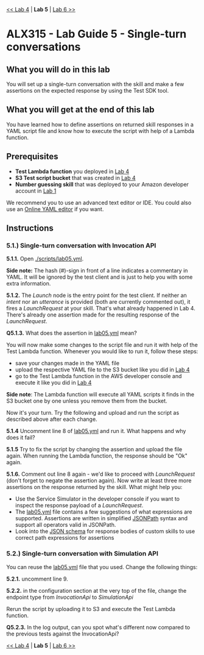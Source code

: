 [<< Lab 4](lab04.md) | **Lab 5** | [Lab 6 >>](lab06.md)

# ALX315 - Lab Guide 5 - Single-turn conversations

## **What you will do in this lab**
You will set up a single-turn conversation with the skill and make a few assertions on the expected response by using the Test SDK tool.

## **What you will get at the end of this lab**
You have learned how to define assertions on returned skill responses in a YAML script file and know how to execute the script with help of a Lambda function.

## **Prerequisites**

- **Test Lambda function** you deployed in [Lab 4](lab04.md)
- **S3 Test script bucket** that was created in [Lab 4](lab04.md)
- **Number guessing skill** that was deployed to your Amazon developer account in [Lab 1](lab01.md)

We recommend you to use an advanced text editor or IDE. You could also use an [Online YAML editor](https://codebeautify.org/yaml-validator) if you want.

## **Instructions**

### **5.1.) Single-turn conversation with Invocation API** 

**5.1.1.** Open [./scripts/lab05.yml](../scripts/lab05.yml). 

__Side note:__ The hash (#)-sign in front of a line indicates a commentary in YAML. It will be ignored by the test client and is just to help you with some extra information.

**5.1.2.** The _Launch_ node is the entry point for the test client. If neither an _intent_ nor an _utterance_ is provided (both are currently commented out), it fires a _LaunchRequest_ at your skill. That's what already happened in Lab 4. There's already one assertion made for the resulting response of the _LaunchRequest_.

**Q5.1.3.** What does the assertion in [lab05.yml](../scripts/lab05.yml) mean?

You will now make some changes to the script file and run it with help of the Test Lambda function. Whenever you would like to run it, follow these steps:
- save your changes made in the YAML file
- upload the respective YAML file to the S3 bucket like you did in [Lab 4](lab04.md)
- go to the Test Lambda function in the AWS developer console and execute it like you did in [Lab 4](lab04.md)

__Side note__: The Lambda function will execute all YAML scripts it finds in the S3 bucket one by one unless you remove them from the bucket.

Now it's your turn. Try the following and upload and run the script as described above after each change.

**5.1.4** Uncomment line 8 of [lab05.yml](../scripts/lab05.yml) and run it. What happens and why does it fail? 

**5.1.5** Try to fix the script by changing the assertion and upload the file again. When running the Lambda function, the response should be "Ok" again.

**5.1.6.** Comment out line 8 again - we'd like to proceed with _LaunchRequest_ (don't forget to negate the assertion again). Now write at least three more assertions on the response returned by the skill. What might help you:
- Use the Service Simulator in the developer console if you want to inspect the response payload of a _LaunchRequest_. 
- The [lab05.yml](../scripts/lab05.yml) file contains a few suggestions of what expressions are supported. Assertions are written in simplified [JSONPath](http://goessner.net/articles/JsonPath/) syntax and support all operators valid in JSONPath.
- Look into the [JSON schema](https://developer.amazon.com/docs/custom-skills/request-and-response-json-reference.html#response-body-syntax) for response bodies of custom skills to use correct path expressions for assertions

### **5.2.) Single-turn conversation with Simulation API** 

You can reuse the [lab05.yml](../scripts/lab05.yml) file that you used. Change the following things:

**5.2.1.** uncomment line 9. 

**5.2.2.** in the configuration section at the very top of the file, change the endpoint type from _InvocationApi_ to _SimulationApi_

Rerun the script by uploading it to S3 and execute the Test Lambda function. 

**Q5.2.3.** In the log output, can you spot what's different now compared to the previous tests against the InvocationApi? 

[<< Lab 4](lab04.md) | **Lab 5** | [Lab 6 >>](lab06.md)
